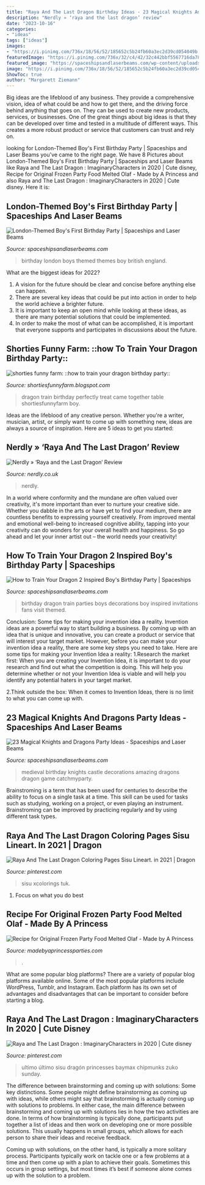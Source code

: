 ```yaml
---
title: "Raya And The Last Dragon Birthday Ideas - 23 Magical Knights And Dragons Party Ideas"
description: "Nerdly » ‘raya and the last dragon’ review"
date: "2023-10-16"
categories:
- "ideas"
tags: ["ideas"]
images:
- "https://i.pinimg.com/736x/18/56/52/185652c5b24fb60a3ec2d39cd054049b.jpg"
featuredImage: "https://i.pinimg.com/736x/32/c4/42/32c442bbf5567716da78adb280d4bcfe.jpg"
featured_image: "https://spaceshipsandlaserbeams.com/wp-content/uploads/2015/09/london-england-birthday-party-ideas.jpg.jpg"
image: "https://i.pinimg.com/736x/18/56/52/185652c5b24fb60a3ec2d39cd054049b.jpg"
ShowToc: true
author: "Margarett Ziemann"
---
```



Big ideas are the lifeblood of any business. They provide a comprehensive vision, idea of what could be and how to get there, and the driving force behind anything that goes on. They can be used to create new products, services, or businesses. One of the great things about big ideas is that they can be developed over time and tested in a multitude of different ways. This creates a more robust product or service that customers can trust and rely on.

	

		
looking for London-Themed Boy&#039;s First Birthday Party | Spaceships and Laser Beams you've came to the right page. We have 8 Pictures about London-Themed Boy&#039;s First Birthday Party | Spaceships and Laser Beams like Raya and The Last Dragon : ImaginaryCharacters in 2020 | Cute disney, Recipe for Original Frozen Party Food Melted Olaf - Made by A Princess and also Raya and The Last Dragon : ImaginaryCharacters in 2020 | Cute disney. Here it is:
		
    
## London-Themed Boy&#039;s First Birthday Party | Spaceships And Laser Beams

<img loading=lazy src="https://spaceshipsandlaserbeams.com/wp-content/uploads/2015/09/london-england-birthday-party-ideas.jpg.jpg" onerror="this.onerror=null;this.src='https://tse3.mm.bing.net/th?id=OIP.UOalicWG9f-zAChJpM-v4gHaLH&amp;pid=15.1';" alt="London-Themed Boy&#039;s First Birthday Party | Spaceships and Laser Beams">

_Source: spaceshipsandlaserbeams.com_

>birthday london boys themed themes boy british england. 

	

What are the biggest ideas for 2022?
1. A vision for the future should be clear and concise before anything else can happen. 
2. There are several key ideas that could be put into action in order to help the world achieve a brighter future. 
3. It is important to keep an open mind while looking at these ideas, as there are many potential solutions that could be implemented. 
4. In order to make the most of what can be accomplished, it is important that everyone supports and participates in discussions about the future.

    
## Shorties Funny Farm: ::how To Train Your Dragon Birthday Party::

<img loading=lazy src="http://3.bp.blogspot.com/-qRRKaNam5Ws/VM1oYPtAH5I/AAAAAAAALB0/otNoEEcZsOc/s1600/DSC_0010.jpg" onerror="this.onerror=null;this.src='https://tse3.mm.bing.net/th?id=OIP.Ay6dYCLAHrvelckh6hBnmwHaLH&amp;pid=15.1';" alt="shorties funny farm: ::how to train your dragon birthday party::">

_Source: shortiesfunnyfarm.blogspot.com_

>dragon train birthday perfectly treat came together table shortiesfunnyfarm boy. 

	

Ideas are the lifeblood of any creative person. Whether you're a writer, musician, artist, or simply want to come up with something new, ideas are always a source of inspiration. Here are 5 ideas to get you started: 

    
## Nerdly » ‘Raya And The Last Dragon’ Review

<img loading=lazy src="http://www.nerdly.co.uk/wp-content/uploads/2021/03/raya-poster.jpg" onerror="this.onerror=null;this.src='https://tse2.mm.bing.net/th?id=OIP.owksIUVi_KKUfvGjVrdqkAHaKz&amp;pid=15.1';" alt="Nerdly » ‘Raya and the Last Dragon’ Review">

_Source: nerdly.co.uk_

>nerdly. 

	

In a world where conformity and the mundane are often valued over creativity, it's more important than ever to nurture your creative side. Whether you dabble in the arts or have yet to find your medium, there are countless benefits to expressing yourself creatively. From improved mental and emotional well-being to increased cognitive ability, tapping into your creativity can do wonders for your overall health and happiness. So go ahead and let your inner artist out – the world needs your creativity!

    
## How To Train Your Dragon 2 Inspired Boy&#039;s Birthday Party | Spaceships

<img loading=lazy src="http://spaceshipsandlaserbeams.com/wp-content/uploads/2015/09/how-to-train-your-dragon-birthday-party-ideas.jpg" onerror="this.onerror=null;this.src='https://tse1.mm.bing.net/th?id=OIP.bhzpscYPqzflYmZ7sJiWEQHaLH&amp;pid=15.1';" alt="How to Train Your Dragon 2 Inspired Boy&#039;s Birthday Party | Spaceships">

_Source: spaceshipsandlaserbeams.com_

>birthday dragon train parties boys decorations boy inspired invitations fans visit themed. 

	

Conclusion: Some tips for making your invention idea a reality.
Invention ideas are a powerful way to start building a business. By coming up with an idea that is unique and innovative, you can create a product or service that will interest your target market. However, before you can make your invention idea a reality, there are some key steps you need to take. Here are some tips for making your Invention Idea a reality:
1.Research the market first: When you are creating your Invention Idea, it is important to do your research and find out what the competition is doing. This will help you determine whether or not your Invention Idea is viable and will help you identify any potential haters in your target market.

2.Think outside the box: When it comes to Invention Ideas, there is no limit to what you can come up with.

    
## 23 Magical Knights And Dragons Party Ideas - Spaceships And Laser Beams

<img loading=lazy src="http://spaceshipsandlaserbeams.com/wp-content/uploads/2016/03/20-Medieval-Knights-Birthday-Party-660x880.jpg" onerror="this.onerror=null;this.src='https://tse1.mm.bing.net/th?id=OIP.15CwNEzZ2BwFxHEoRcEUyAHaJ4&amp;pid=15.1';" alt="23 Magical Knights and Dragons Party Ideas - Spaceships and Laser Beams">

_Source: spaceshipsandlaserbeams.com_

>medieval birthday knights castle decorations amazing dragons dragon game catchmyparty. 

	

Brainstroming is a term that has been used for centuries to describe the ability to focus on a single task at a time. This skill can be used for tasks such as studying, working on a project, or even playing an instrument. Brainstroming can be improved by practicing regularly and by using different task types.

    
## Raya And The Last Dragon Coloring Pages Sisu Lineart. In 2021 | Dragon

<img loading=lazy src="https://i.pinimg.com/736x/18/56/52/185652c5b24fb60a3ec2d39cd054049b.jpg" onerror="this.onerror=null;this.src='https://tse3.mm.bing.net/th?id=OIP.pVJY7aEoLbQHMZxU_IguDgHaHa&amp;pid=15.1';" alt="Raya And The Last Dragon Coloring Pages Sisu Lineart. in 2021 | Dragon">

_Source: pinterest.com_

>sisu xcolorings tuk. 

	

1. Focus on what you do best

    
## Recipe For Original Frozen Party Food Melted Olaf - Made By A Princess

<img loading=lazy src="https://i1.wp.com/www.madebyaprincessparties.com/wp-content/uploads/2014/05/frozen-party-melted-olaf-682x1024.png?ssl=1" onerror="this.onerror=null;this.src='https://tse4.mm.bing.net/th?id=OIP.kplpNqDpmTrNbPzyRchEHQHaLH&amp;pid=15.1';" alt="Recipe for Original Frozen Party Food Melted Olaf - Made by A Princess">

_Source: madebyaprincessparties.com_

>. 

	

What are some popular blog platforms?
There are a variety of popular blog platforms available online. Some of the most popular platforms include WordPress, Tumblr, and Instagram. Each platform has its own set of advantages and disadvantages that can be important to consider before starting a blog.

    
## Raya And The Last Dragon : ImaginaryCharacters In 2020 | Cute Disney

<img loading=lazy src="https://i.pinimg.com/736x/32/c4/42/32c442bbf5567716da78adb280d4bcfe.jpg" onerror="this.onerror=null;this.src='https://tse2.mm.bing.net/th?id=OIP.ggh5u0Z1uhSSVOw84ik6iQHaJ3&amp;pid=15.1';" alt="Raya and The Last Dragon : ImaginaryCharacters in 2020 | Cute disney">

_Source: pinterest.com_

>ultimo último sisu dragón princesses baymax chipmunks zuko sunday. 

	

The difference between brainstorming and coming up with solutions: Some key distinctions.
Some people might define brainstorming as coming up with ideas, while others might say that brainstorming is actually coming up with solutions to problems. In either case, the main difference between brainstorming and coming up with solutions lies in how the two activities are done.
In terms of how brainstorming is typically done, participants put together a list of ideas and then work on developing one or more possible solutions. This usually happens in small groups, which allows for each person to share their ideas and receive feedback.

Coming up with solutions, on the other hand, is typically a more solitary process. Participants typically work on tackle one or a few problems at a time and then come up with a plan to achieve their goals. Sometimes this occurs in group settings, but most times it’s best if someone alone comes up with the solution to a problem.

